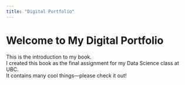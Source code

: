 ```yaml
---
title: "Digital Portfolio"
---
```


# Welcome to My Digital Portfolio

This is the introduction to my book.  
I created this book as the final assignment for my Data Science class at UBC.  
It contains many cool things—please check it out!
